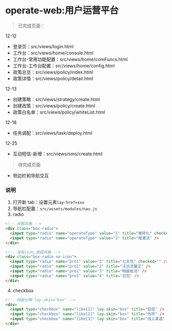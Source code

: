 # operate-web:用户运营平台

> 已完成页面：

12-12

- 登录页：src/views/login.html
- 工作台：src/views/home/console.html
- 工作台-常用功能配置：src/views/home/comFuncs.html
- 工作台-工作台配置：src/views/home/config.html
- 政策总览：src/views/policy/index.html
- 政策详情：src/views/policy/detail.html

12-13

- 创建策略：src/views/strategy/create.html
- 创建政策：src/views/policy/create.html
- 政策白名单：src/views/policy/whiteList.html

12-18

- 任务调配：src/views/task/deploy.html

12-25

- 互动短信-新增：src/views/sms/create.html

> 待完成页面

- 侧边栏和导航交互

### 说明

1. 打开新 tab：设置元素`lay-href=xxx`
2. 导航栏配置：`src/assets/modules/nav.js`
3. radio

```html
<!-- 线框风格 -->
<div class="box-radio">
  <input type="radio" name="operateType" value="1" title="催转化" checked="" />
  <input type="radio" name="operateType" value="2" title="催激活" />
</div>
```

```html
<!-- 没有icon,按钮风格 -->
<div class="box-radio no-icon">
  <input type="radio" name="pro1" value="1" title="七天包" checked="" />
  <input type="radio" name="pro1" value="2" title="沃派流量王" />
  <input type="radio" name="pro1" value="3" title="畅越低消" />
  <input type="radio" name="pro1" value="4" title="日包" />
</div>
```

4. checkbox

```html
<!-- 线框分隔 lay-skin="box" -->
<div>
  <input type="checkbox" name="like[1]" lay-skin="box" title="短信" />
  <input type="checkbox" name="like[2]" lay-skin="box" title="外呼" />
  <input type="checkbox" name="like[3]" lay-skin="box" title="线上渠道" />
</div>
```

